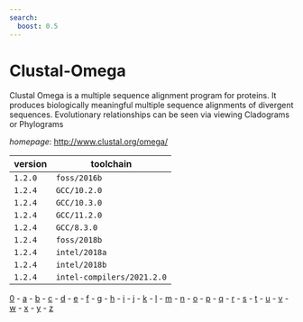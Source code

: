 ```yaml
---
search:
  boost: 0.5
---
```

# Clustal-Omega

Clustal Omega is a multiple sequence alignment  program for proteins. It produces biologically meaningful multiple  sequence alignments of divergent sequences. Evolutionary relationships  can be seen via viewing Cladograms or Phylograms

*homepage*: <http://www.clustal.org/omega/>

version | toolchain
--------|----------
``1.2.0`` | ``foss/2016b``
``1.2.4`` | ``GCC/10.2.0``
``1.2.4`` | ``GCC/10.3.0``
``1.2.4`` | ``GCC/11.2.0``
``1.2.4`` | ``GCC/8.3.0``
``1.2.4`` | ``foss/2018b``
``1.2.4`` | ``intel/2018a``
``1.2.4`` | ``intel/2018b``
``1.2.4`` | ``intel-compilers/2021.2.0``

[0](../0/index.md) - [a](../a/index.md) - [b](../b/index.md) - [c](../c/index.md) - [d](../d/index.md) - [e](../e/index.md) - [f](../f/index.md) - [g](../g/index.md) - [h](../h/index.md) - [i](../i/index.md) - [j](../j/index.md) - [k](../k/index.md) - [l](../l/index.md) - [m](../m/index.md) - [n](../n/index.md) - [o](../o/index.md) - [p](../p/index.md) - [q](../q/index.md) - [r](../r/index.md) - [s](../s/index.md) - [t](../t/index.md) - [u](../u/index.md) - [v](../v/index.md) - [w](../w/index.md) - [x](../x/index.md) - [y](../y/index.md) - [z](../z/index.md)

